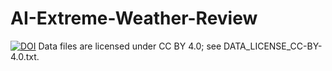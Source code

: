 # AI-Extreme-Weather-Review
[![DOI](https://zenodo.org/badge/DOI/10.5281/zenodo.15515285.svg)](https://doi.org/10.5281/zenodo.15515285)
Data files are licensed under CC BY 4.0; see DATA_LICENSE_CC-BY-4.0.txt.
